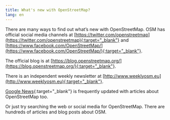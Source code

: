 ```yaml
---
title: What's new with OpenStreetMap?
lang: en
---
```


There are many ways to find out what’s new with OpenStreetMap. OSM has official social media channels at [https://twitter.com/openstreetmap](https://twitter.com/openstreetmap){:target="_blank"} and [https://www.facebook.com/OpenStreetMap/](https://www.facebook.com/OpenStreetMap/){:target="_blank"}. 

The official blog is at [https://blog.openstreetmap.org/](https://blog.openstreetmap.org/){:target="_blank"}.

There is an independent weekly newsletter at [http://www.weeklyosm.eu](http://www.weeklyosm.eu){:target="_blank"}.

[Google News](https://news.google.com/news/search/section/q/openstreetmap/openstreetmap?hl=en&gl=US&ned=us){:target="_blank"} is frequently updated with articles about OpenStreetMap too.

Or just try searching the web or social media for OpenStreetMap. There are hundreds of articles and blog posts about OSM.
